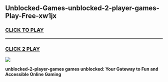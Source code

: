 
## Unblocked-Games-unblocked-2-player-games-Play-Free-xw1jx
<h3>
<a href="https://premium76.site?title=unblocked-2-player-games&ref=10A">CLICK TO PLAY</a></h3>
<hr>

<h3>
<a href="https://premium76.site?title=unblocked-2-player-games&ref=10A">CLICK 2 PLAY</a>
  
</h3>

<a href="https://premium76.site?title=unblocked-2-player-games&ref=10A"><img src="https://clearcache.store/games.png"></a>


**unblocked-2-player-games games unblocked: Your Gateway to Fun and Accessible Online Gaming**
